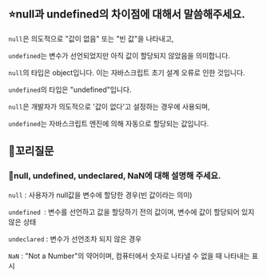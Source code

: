 ## ⭐null과 undefined의 차이점에 대해서 말씀해주세요.

`null`은 의도적으로 "값이 없음" 또는 "빈 값"을 나타내고,

`undefined`는 변수가 선언되었지만 아직 값이 할당되지 않았음을 의미합니다.

`null`의 타입은 object입니다. 이는 자바스크립트 초기 설계 오류로 인한 것입니다.

`undefined`의 타입은 "undefined"입니다.

`null`은 개발자가 의도적으로 '값이 없다'고 설정하는 경우에 사용되며,

`undefined`는 자바스크립트 엔진에 의해 자동으로 할당되는 값입니다.

## 🔁꼬리질문

### 🤔null, undefined, undeclared, NaN에 대해 설명해 주세요.

`null` : 사용자가 null값을 변수에 할당한 경우(빈 값이라는 의미)

`undefined `: 변수를 선언하고 값을 할당하기 전의 값이며, 변수에 값이 할당되어 있지 않은 상태

`undeclared` : 변수가 선언조차 되지 않은 경우

`NaN` : "Not a Number"의 약어이며, 컴퓨터에서 숫자로 나타낼 수 없을 때 나타내는 표시
